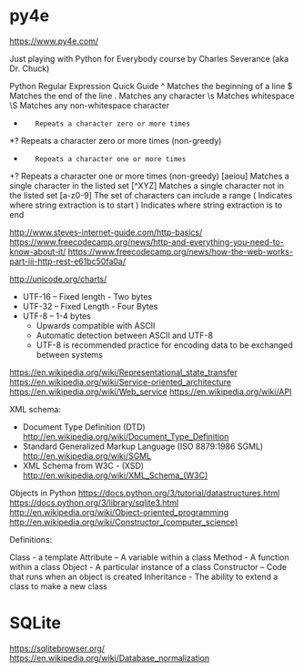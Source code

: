 # py4e
https://www.py4e.com/

Just playing with Python for Everybody course by Charles Severance (aka Dr. Chuck)

Python Regular Expression Quick Guide
^        Matches the beginning of a line
$        Matches the end of the line
.        Matches any character
\s       Matches whitespace
\S       Matches any non-whitespace character
*        Repeats a character zero or more times
*?       Repeats a character zero or more times (non-greedy)
+        Repeats a character one or more times
+?       Repeats a character one or more times (non-greedy)
[aeiou]  Matches a single character in the listed set
[^XYZ]   Matches a single character not in the listed set
[a-z0-9] The set of characters can include a range
(        Indicates where string extraction is to start
)        Indicates where string extraction is to end

http://www.steves-internet-guide.com/http-basics/
https://www.freecodecamp.org/news/http-and-everything-you-need-to-know-about-it/
https://www.freecodecamp.org/news/how-the-web-works-part-iii-http-rest-e61bc50fa0a/

http://unicode.org/charts/
- UTF-16 – Fixed length - Two bytes
- UTF-32 – Fixed Length - Four Bytes
- UTF-8 – 1-4 bytes
  - Upwards compatible with ASCII
  - Automatic detection between ASCII and UTF-8
  - UTF-8 is recommended practice for encoding
    data to be exchanged between systems

https://en.wikipedia.org/wiki/Representational_state_transfer
https://en.wikipedia.org/wiki/Service-oriented_architecture
https://en.wikipedia.org/wiki/Web_service
https://en.wikipedia.org/wiki/API

XML schema:
- Document Type Definition (DTD)
  http://en.wikipedia.org/wiki/Document_Type_Definition
- Standard Generalized Markup Language (ISO 8879:1986 SGML)
  http://en.wikipedia.org/wiki/SGML
- XML Schema  from W3C - (XSD)
  http://en.wikipedia.org/wiki/XML_Schema_(W3C)

Objects in Python
https://docs.python.org/3/tutorial/datastructures.html
https://docs.python.org/3/library/sqlite3.html
http://en.wikipedia.org/wiki/Object-oriented_programming
http://en.wikipedia.org/wiki/Constructor_(computer_science)

Definitions:

Class - a template
Attribute – A variable within a class
Method - A function within a class
Object - A particular instance of a class
Constructor – Code that runs when an object is created
Inheritance - The ability to extend a class to make a new class

SQLite
======
https://sqlitebrowser.org/
https://en.wikipedia.org/wiki/Database_normalization

